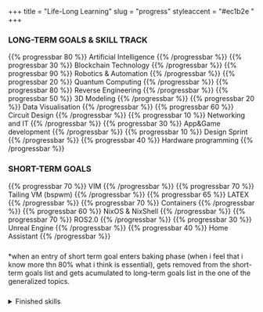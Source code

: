 +++
title = "Life-Long Learning"
slug = "progress"
styleaccent = "#ec1b2e "
+++

### LONG-TERM GOALS & SKILL TRACK

{{% progressbar 80 %}} Artificial Intelligence {{% /progressbar %}}
{{% progressbar 30 %}} Blockchain Technology {{% /progressbar %}}
{{% progressbar 90 %}} Robotics & Automation {{% /progressbar %}}
{{% progressbar 20 %}} Quantum Computing {{% /progressbar %}}
{{% progressbar 80 %}} Reverse Engineering {{% /progressbar %}}
{{% progressbar 50 %}} 3D Modeling {{% /progressbar %}}
{{% progressbar 20 %}} Data Visualisation {{% /progressbar %}}
{{% progressbar 60 %}} Circuit Design {{% /progressbar %}}
{{% progressbar 10 %}} Networking and IT {{% /progressbar %}}
{{% progressbar 30 %}} App&Game development {{% /progressbar %}}
{{% progressbar 10 %}} Design Sprint {{% /progressbar %}}
{{% progressbar 40 %}} Hardware programming {{% /progressbar %}}


### SHORT-TERM GOALS

{{% progressbar 70 %}} VIM {{% /progressbar %}}
{{% progressbar 70 %}} Tailing VM (bspwm) {{% /progressbar %}}
{{% progressbar 65 %}} LATEX {{% /progressbar %}}
{{% progressbar 70 %}} Containers {{% /progressbar %}}
{{% progressbar 60 %}} NixOS & NixShell {{% /progressbar %}}
{{% progressbar 70 %}} ROS2.0 {{% /progressbar %}}
{{% progressbar 30 %}} Unreal Engine {{% /progressbar %}}
{{% progressbar 40 %}} Home Assistant {{% /progressbar %}}

<p style="padding: 10px 0;">
    *when an entry of short term goal enters baking phase (when i feel that i know more thn 80% what i think is essential), gets removed from the short-term goals list and gets acumulated to long-term goals list in the one of the  generalized topics.
</p>

<details class="dropdown">
  <summary style="color: var(--accent-color);">Finished skills</summary>

{{% progressbar 70 %}} VIM {{% /progressbar %}}
{{% progressbar 90 %}} Tailing VM (bspwm) {{% /progressbar %}}
{{% progressbar 85 %}} LATEX {{% /progressbar %}}
{{% progressbar 80 %}} Containers {{% /progressbar %}}
{{% progressbar 60 %}} NixOS & NixShell {{% /progressbar %}}
{{% progressbar 70 %}} ROS2.0 {{% /progressbar %}}
{{% progressbar 30 %}} Unreal Engine {{% /progressbar %}}
{{% progressbar 40 %}} Home Assistant {{% /progressbar %}}

</details>

